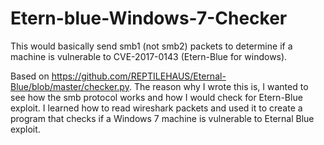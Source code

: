 # Etern-blue-Windows-7-Checker


This would basically send smb1 (not smb2) packets to determine if a machine is vulnerable to CVE-2017-0143 (Etern-Blue for windows).

Based on https://github.com/REPTILEHAUS/Eternal-Blue/blob/master/checker.py. The reason why I wrote this is, I wanted to see how the smb protocol works and how I would check for Etern-Blue exploit. I learned how to read wireshark packets and used it to create a program that checks if a Windows 7 machine is vulnerable to Eternal Blue exploit.

